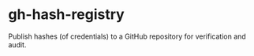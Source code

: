 # gh-hash-registry
Publish hashes (of credentials) to a GitHub repository for verification and audit.
